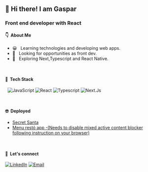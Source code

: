 <h2> 👋 Hi there! I am Gaspar</h2>
<h3> Front end developer with React</h3>

<h4> 👇 &nbsp;About Me </h4>

- 😀 &nbsp; Learning technologies and developing web apps.
- 🚀 &nbsp; Looking for opportunities as front dev.
- 🔎 &nbsp; Exploring Next,Typescript and React Native.

<br/>

<h4> 🔧 &nbsp;Tech Stack</h4>

&nbsp;
  ![JavaScript](https://img.shields.io/badge/-JavaScript-333333?style=flat&logo=javascript)
  ![React](https://img.shields.io/badge/-React-333333?style=flat&logo=react)
  ![Typescript](https://img.shields.io/badge/-Typescript-333333?style=flat&logo=typescript)
  ![Next.Js](https://img.shields.io/badge/-Next-333333?style=flat&logo=next.js)
  
  
<br/>


<h4> 🤓 &nbsp;Deployed </h4>
<ul>
  <li><a href="https://gaspicastello.github.io/secretsanta/">Secret Santa</a></li>
  <li><a href="https://main--gentle-gumdrop-53b945.netlify.app">Menu restó app -</a><span><a href="https://experienceleague.adobe.com/docs/target/using/experiences/vec/troubleshoot-composer/mixed-content.html?lang=en"><span>(Needs to disable mixed active content blocker following  instruction on your browser)</span></a></li>
</ul>
<br/>

<h4> 🤝 &nbsp;Let's connect </h4>

<a href="https://www.linkedin.com/in/gaspar-castello-4860a9a7/"><img alt="LinkedIn" src="https://img.shields.io/badge/LinkedIn-Gaspar%20Castello%20-red?style=flat-square&logo=linkedin"></a>
<a href="mailto:gasparcastello@gmail.com"><img alt="Email" src="https://img.shields.io/badge/Email-gasparcastello-white?style=flat-square&logo=gmail"></a>
